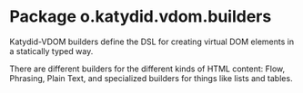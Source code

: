 # Package o.katydid.vdom.builders

Katydid-VDOM builders define the DSL for creating virtual DOM elements in a statically typed way.

There are different builders for the different kinds of HTML content: Flow, Phrasing, Plain Text, and specialized
builders for things like lists and tables.